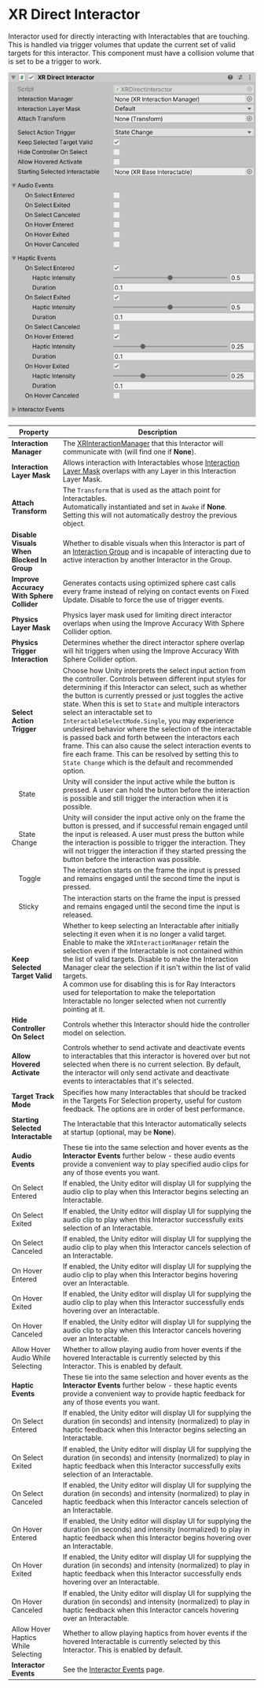 # XR Direct Interactor

Interactor used for directly interacting with Interactables that are touching. This is handled via trigger volumes that update the current set of valid targets for this interactor. This component must have a collision volume that is set to be a trigger to work.

![XRDirectInteractor component](images/xr-direct-interactor.png)

| **Property** | **Description** |
|---|---|
| **Interaction Manager** | The [XRInteractionManager](xr-interaction-manager.md) that this Interactor will communicate with (will find one if **None**). |
| **Interaction Layer Mask** | Allows interaction with Interactables whose [Interaction Layer Mask](interaction-layers.md) overlaps with any Layer in this Interaction Layer Mask. |
| **Attach Transform** | The `Transform` that is used as the attach point for Interactables.<br />Automatically instantiated and set in `Awake` if **None**.<br />Setting this will not automatically destroy the previous object. |
| **Disable Visuals When Blocked In Group** | Whether to disable visuals when this Interactor is part of an [Interaction Group](xr-interaction-group.md) and is incapable of interacting due to active interaction by another Interactor in the Group. |
| **Improve Accuracy With Sphere Collider** | Generates contacts using optimized sphere cast calls every frame instead of relying on contact events on Fixed Update. Disable to force the use of trigger events. |
| **Physics Layer Mask** | Physics layer mask used for limiting direct interactor overlaps when using the Improve Accuracy With Sphere Collider option. |
| **Physics Trigger Interaction** | Determines whether the direct interactor sphere overlap will hit triggers when using the Improve Accuracy With Sphere Collider option. |
| **Select Action Trigger** | Choose how Unity interprets the select input action from the controller. Controls between different input styles for determining if this Interactor can select, such as whether the button is currently pressed or just toggles the active state. When this is set to `State` and multiple interactors select an interactable set to `InteractableSelectMode.Single`, you may experience undesired behavior where the selection of the interactable is passed back and forth between the interactors each frame. This can also cause the select interaction events to fire each frame. This can be resolved by setting this to `State Change` which is the default and recommended option. |
| &emsp;State | Unity will consider the input active while the button is pressed. A user can hold the button before the interaction is possible and still trigger the interaction when it is possible. |
| &emsp;State Change | Unity will consider the input active only on the frame the button is pressed, and if successful remain engaged until the input is released. A user must press the button while the interaction is possible to trigger the interaction. They will not trigger the interaction if they started pressing the button before the interaction was possible. |
| &emsp;Toggle | The interaction starts on the frame the input is pressed and remains engaged until the second time the input is pressed. |
| &emsp;Sticky | The interaction starts on the frame the input is pressed and remains engaged until the second time the input is released. |
| **Keep Selected Target Valid** | Whether to keep selecting an Interactable after initially selecting it even when it is no longer a valid target.<br />Enable to make the `XRInteractionManager` retain the selection even if the Interactable is not contained within the list of valid targets. Disable to make the Interaction Manager clear the selection if it isn't within the list of valid targets.<br />A common use for disabling this is for Ray Interactors used for teleportation to make the teleportation Interactable no longer selected when not currently pointing at it. |
| **Hide Controller On Select** | Controls whether this Interactor should hide the controller model on selection. |
| **Allow Hovered Activate** | Controls whether to send activate and deactivate events to interactables that this interactor is hovered over but not selected when there is no current selection. By default, the interactor will only send activate and deactivate events to interactables that it's selected. |
| **Target Track Mode** | Specifies how many Interactables that should be tracked in the Targets For Selection property, useful for custom feedback. The options are in order of best performance. |
| **Starting Selected Interactable** | The Interactable that this Interactor automatically selects at startup (optional, may be **None**). |
| **Audio Events** | These tie into the same selection and hover events as the **Interactor Events** further below - these audio events provide a convenient way to play specified audio clips for any of those events you want. |
| On Select Entered | If enabled, the Unity editor will display UI for supplying the audio clip to play when this Interactor begins selecting an Interactable. |
| On Select Exited | If enabled, the Unity editor will display UI for supplying the audio clip to play when this Interactor successfully exits selection of an Interactable. |
| On Select Canceled | If enabled, the Unity editor will display UI for supplying the audio clip to play when this Interactor cancels selection of an Interactable. |
| On Hover Entered | If enabled, the Unity editor will display UI for supplying the audio clip to play when this Interactor begins hovering over an Interactable. |
| On Hover Exited | If enabled, the Unity editor will display UI for supplying the audio clip to play when this Interactor successfully ends hovering over an Interactable. |
| On Hover Canceled | If enabled, the Unity editor will display UI for supplying the audio clip to play when this Interactor cancels hovering over an Interactable. |
| Allow Hover Audio While Selecting | Whether to allow playing audio from hover events if the hovered Interactable is currently selected by this Interactor. This is enabled by default. |
| **Haptic Events** | These tie into the same selection and hover events as the **Interactor Events** further below - these haptic events provide a convenient way to provide haptic feedback for any of those events you want. |
| On Select Entered | If enabled, the Unity editor will display UI for supplying the duration (in seconds) and intensity (normalized) to play in haptic feedback when this Interactor begins selecting an Interactable. |
| On Select Exited | If enabled, the Unity editor will display UI for supplying the duration (in seconds) and intensity (normalized) to play in haptic feedback when this Interactor successfully exits selection of an Interactable. |
| On Select Canceled | If enabled, the Unity editor will display UI for supplying the duration (in seconds) and intensity (normalized) to play in haptic feedback when this Interactor cancels selection of an Interactable. |
| On Hover Entered | If enabled, the Unity editor will display UI for supplying the duration (in seconds) and intensity (normalized) to play in haptic feedback when this Interactor begins hovering over an Interactable. |
| On Hover Exited | If enabled, the Unity editor will display UI for supplying the duration (in seconds) and intensity (normalized) to play in haptic feedback when this Interactor successfully ends hovering over an Interactable. |
| On Hover Canceled | If enabled, the Unity editor will display UI for supplying the duration (in seconds) and intensity (normalized) to play in haptic feedback when this Interactor cancels hovering over an Interactable. |
| Allow Hover Haptics While Selecting | Whether to allow playing haptics from hover events if the hovered Interactable is currently selected by this Interactor. This is enabled by default. |
| **Interactor Events** | See the [Interactor Events](interactor-events.md) page. |